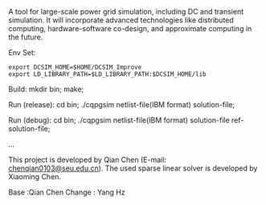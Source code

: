 A tool for large-scale power grid simulation, including DC and transient simulation. It will incorporate advanced technologies like distributed computing, hardware-software co-design, and approximate computing in the future.

Env Set:

    export DCSIM_HOME=$HOME/DCSIM_Improve
    export LD_LIBRARY_PATH=$LD_LIBRARY_PATH:$DCSIM_HOME/lib

Build:
    mkdir bin;
    make;

Run (release):
    cd bin;
    ./cqpgsim netlist-file(IBM format) solution-file;

Run (debug):
    cd bin;
    ./cqpgsim netlist-file(IBM format) solution-file ref-solution-file;

...

This project is developed by Qian Chen (E-mail: chenqian0103@seu.edu.cn). The used sparse linear solver is developed by Xiaoming Chen.

Base :Qian Chen
Change : Yang Hz
